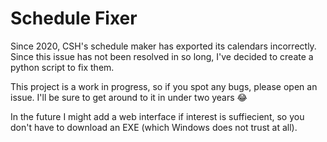 # Schedule Fixer
Since 2020, CSH's schedule maker has exported its calendars incorrectly. Since this issue has not been resolved in so long, I've decided to create a python script to fix them.

This project is a work in progress, so if you spot any bugs, please open an issue. I'll be sure to get around to it in under two years 😂

In the future I might add a web interface if interest is suffiecient, so you don't have to download an EXE (which Windows does not trust at all).